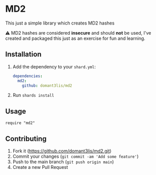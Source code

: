 # MD2

This just a simple library which creates MD2 hashes

⚠️ MD2 hashes are considered **insecure** and should **not** be used, I've created and packaged this just as an exercise for fun and learning.

## Installation

1. Add the dependency to your `shard.yml`:

   ```yaml
   dependencies:
     md2:
       github: domant3lis/md2
   ```

2. Run `shards install`

## Usage

```crystal
require "md2"
```

## Contributing

1. Fork it (<https://github.com/domant3lis/md2.git>)
3. Commit your changes (`git commit -am 'Add some feature'`)
4. Push to the main branch (`git push origin main`)
5. Create a new Pull Request

